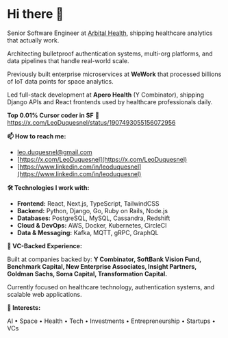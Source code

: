 # Hi there 👋

Senior Software Engineer at [Arbital Health](https://arbitalhealth.com), shipping healthcare analytics that actually work.

Architecting bulletproof authentication systems, multi-org platforms, and data pipelines that handle real-world scale.

Previously built enterprise microservices at **WeWork** that processed billions of IoT data points for space analytics.

Led full-stack development at **Apero Health** (Y Combinator), shipping Django APIs and React frontends used by healthcare professionals daily.

**Top 0.01% Cursor coder in SF** 🚀 https://x.com/LeoDuquesnel/status/1907493055156072956

**📫 How to reach me:**

- [leo.duquesnel@gmail.com](mailto:leo.duquesnel@gmail.com)
- [https://x.com/LeoDuquesnel](https://x.com/LeoDuquesnel)
- [https://www.linkedin.com/in/leoduquesnel](https://www.linkedin.com/in/leoduquesnel)

**🛠️ Technologies I work with:**

- **Frontend:** React, Next.js, TypeScript, TailwindCSS
- **Backend:** Python, Django, Go, Ruby on Rails, Node.js
- **Databases:** PostgreSQL, MySQL, Cassandra, Redshift
- **Cloud & DevOps:** AWS, Docker, Kubernetes, CircleCI
- **Data & Messaging:** Kafka, MQTT, gRPC, GraphQL

**💼 VC-Backed Experience:**

Built at companies backed by: **Y Combinator, SoftBank Vision Fund, Benchmark Capital, New Enterprise Associates, Insight Partners, Goldman Sachs, Soma Capital, Transformation Capital.**

Currently focused on healthcare technology, authentication systems, and scalable web applications.

**🚀 Interests:**

AI • Space • Health • Tech • Investments • Entrepreneurship • Startups • VCs
